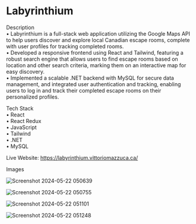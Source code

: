# Labyrinthium
 
 Description  
• Labyrinthium is a full-stack web application utilizing the Google Maps API to help users discover and explore local Canadian escape rooms, complete with user profiles for tracking completed rooms.  
• Developed a responsive frontend using React and Tailwind, featuring a robust search engine that allows users to find escape rooms based on location and other search criteria, marking them on an interactive map for easy discovery.  
• Implemented a scalable .NET backend with MySQL for secure data management, and integrated user authentication and tracking, enabling users to log in and track their completed escape rooms on their personalized profiles.  

 Tech Stack  
 • React  
 • React Redux  
 • JavaScript    
 • Tailwind      
 • .NET    
 • MySQL  


 Live Website: https://labyrinthium.vittoriomazzuca.ca/  

 Images

 ![Screenshot 2024-05-22 050639](https://github.com/vamazzuca/Labyrinthium/assets/35272187/0ac53a86-4122-45f2-8df0-d67ef69dfe9b)

 
![Screenshot 2024-05-22 050755](https://github.com/vamazzuca/Labyrinthium/assets/35272187/75de6892-96ce-49d2-9ba0-ac3fa95681b6)


![Screenshot 2024-05-22 051101](https://github.com/vamazzuca/Labyrinthium/assets/35272187/66a134bc-9081-4949-8e75-f119460ada0a)


![Screenshot 2024-05-22 051248](https://github.com/vamazzuca/Labyrinthium/assets/35272187/d4c25eb7-26dc-45c4-bbee-686832e65291)
